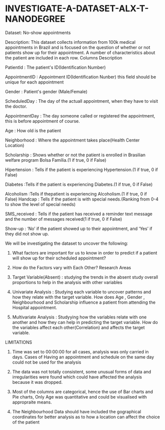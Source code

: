 # INVESTIGATE-A-DATASET-ALX-T-NANODEGREE
Dataset: No-show appointments

Description: This dataset collects information from 100k medical appointments in Brazil and is focused on
the question of whether or not patients show up for their appointment. A number of characteristics about
the patient are included in each row.
Columns Description

PatientId : The patient's ID(Identification Number)

AppointmentID : Appointment ID(Identification Nunber) this field should be unique for each
appointment

Gender : Patient's gender (Male/Female)

ScheduledDay : The day of the actuall appointment, when they have to visit the doctor.

AppointmentDay : The day someone called or registered the appointment, this is before appointment
of course.

Age : How old is the patient

Neighborhood : Where the appointment takes place(Health Center Location)

Scholarship : Shows whether or not the patient is enrolled in Brasilian welfare program Bolsa
Família.(1 if true, 0 if False)

Hipertension : Tells if the patient is experiencing Hypertension.(1 if true, 0 if False)

Diabetes :Tells if the patient is experiencing Diabetes.(1 if true, 0 if False)

Alcoholism :Tells if thepatient is experiencing Alcoholism.(1 if true, 0 if False)
Handcap : Tells if the patient is with special needs.(Ranking from 0-4 to show the level of special
needs)

SMS_received : Tells if the patient has received a reminder text message and the number of
messages received(1 if true, 0 if False)

Show-up : ‘No’ if the patient showed up to their appointment, and ‘Yes’ if they did not show up.

We will be investigating the dataset to uncover the following:

1. What factors are important for us to know in order to predict if a patient will show up for their
scheduled appointment?

2. How do the Factors vary with Each Other?
Research Areas

1. Target Variable(Absent) : studying the trends in the absent study overall proportions to help in
the analysis with other variables

2. Univariate Analysis : Studying each variable to uncover patterns and how they relate with the
target variable. How does Age , Gender , Neighbourhood and Scholarship influence a patient
from attending the Hospital appointment.

3. Multivariate Analysis : Studyying how the variables relate with one another and how they can
help in predicting the target variable. How do the variables affect each other(Correlation) and affects
the target variable.

LIMITATIONS

1. Time was set to 00:00:00 for all cases, analysis was only carried in days. Cases of Having an appointment
and schedule on the same day could not be used for the analysis

2. The data was not totally consistent, some unusual forms of data and irregularities were found which
could have affected the analysis because it was dropped.

3. Most of the columns are categorical, hence the use of Bar charts and Pie charts, Only Age was
quantitative and could be visualised with appropraite means.

4. The Neighbourhood Data should have included the gographical coordinates for better analysis as to
how a location can affect the choice of the patient
